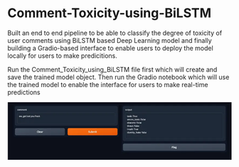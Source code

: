 # Comment-Toxicity-using-BiLSTM
Built an end to end pipeline to be able to classify the degree of toxicity of user comments using BiLSTM based Deep Learning model and finally building a Gradio-based interface to enable users to deploy the model locally for users to make predicitions.

Run the Comment_Toxicity_using_BiLSTM file first which will create and save the trained model object. Then run the Gradio notebook which will use the trained model to enable the interface for users to make real-time predictions 

<img src = "Gradio_sample.png">
